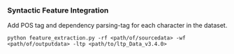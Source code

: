 ### Syntactic Feature Integration

Add POS tag and dependency parsing-tag for each character in the dataset.

```shell script
python feature_extraction.py -rf <path/of/sourcedata> -wf <path/of/outputdata> -ltp <path/to/ltp_Data_v3.4.0>
```


